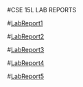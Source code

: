 #CSE 15L LAB REPORTS

#[LabReport1](https://luisvelediaz.github.io/cse15l-lab-reports/Week%202%20Lab%20Report.html)

#[LabReport2](https://luisvelediaz.github.io/cse15l-lab-reports/Week4LabReport2.html)

#[LabReport3](https://luisvelediaz.github.io/cse15l-lab-reports/Week6LabReport3.html)

#[LabReport4](https://luisvelediaz.github.io/cse15l-lab-reports/Week8LabReport4.html)

#[LabReport5](https://luisvelediaz.github.io/cse15l-lab-reports/Week10LabReport5.html)

